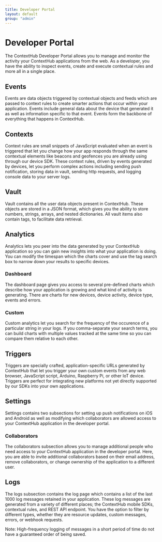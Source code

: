 ```yaml
---
title: Developer Portal
layout: default
group: "admin"
---
```



# Developer Portal

The ContextHub Developer Portal allows you to manage and monitor the activity your ContextHub applications from the web. As a developer, you have the ability to inspect events, create and execute contextual rules and more all in a single place.

<a name="Events" data-magellan-destination="Events"></a>

## Events

Events are data objects triggered by contextual objects and feeds which are passed to context rules to create smarter actions that occur within your application. Events include general data about the device that generated it as well as information specific to that event. Events form the backbone of everything that happens in ContextHub.

<a name="Contexts" data-magellan-destination="Contexts"></a>

## Contexts

Context rules are small snippets of JavaScript evaluated when an event is triggered that let you change how your app responds through the same contextual elements like beacons and geofences you are already using through our device SDK. These context rules, driven by events generated by devices, let you perform complex actions including sending push notification, storing data in vault, sending http requests, and logging console data to your server logs.

<a name="Vault" data-magellan-destination="Vault"></a>

## Vault

Vault contains all the user data objects present in ContextHub. These objects are stored in a JSON format, which gives you the ability to store numbers, strings, arrays, and nested dictionaries. All vault items also contain tags, to facilitate data retrieval.

<a name="Analytics" data-magellan-destination="Analytics"></a>

## Analytics

Analytics lets you peer into the data generated by your ContextHub application so you can gain new insights into what your application is doing. You can modify the timespan which the charts cover and use the tag search box to narrow down your results to specific devices.

<a name="Dashboard" data-magellan-destination="Dashboard"></a>

### Dashboard

The dashboard page gives you access to several pre-defined charts which describe how your application is growing and what kind of activity is generating. There are charts for new devices, device activity, device type, events and errors.

<a name="Custom" data-magellan-destination="Custom"></a>

### Custom

Custom analytics let you search for the frequency of the occurence of a particular string in your logs. If you comma-separate your search terms, you can build charts with multiple values tracked at the same time so you can compare them relative to each other.


<a name="Triggers" data-magellan-destination="Triggers"></a>

## Triggers

Triggers are specially crafted, application-specific URLs generated by ContextHub that let you trigger your own custom events from any web browser, JavaScript script, Arduino, Raspberry Pi, or other IoT device. Triggers are perfect for integrating new platforms not yet directly supported by our SDKs into your own applications.

<a name="Settings" data-magellan-destination="Settings"></a>

## Settings

Settings contains two subsections for setting up push notifications on iOS and Android as well as modifying which collaborators are allowed access to your ContextHub application in the developer portal.

<a name="Collaborators" data-magellan-destination="Collaborators"></a>

### Collaborators

The collaborators subsection allows you to manage additional people who need access to your ContextHub application in the developer portal. Here, you are able to invite additional collaborators based on their email address, remove collaborators, or change ownership of the application to a different user.

<a name="Logs" data-magellan-destination="Logs"></a>

## Logs

The logs subsection contains the log page which contains a list of the last 1000 log messages retained in your application. These log messages are generated from a variety of different places; the ContextHub mobile SDKs, contextual rules, and REST API endpoint. You have the option to filter by different types, whether they are resource updates, custom messages, errors, or webhook requests.

Note: High-frequency logging of messages in a short period of time do not have a guaranteed order of being saved.
